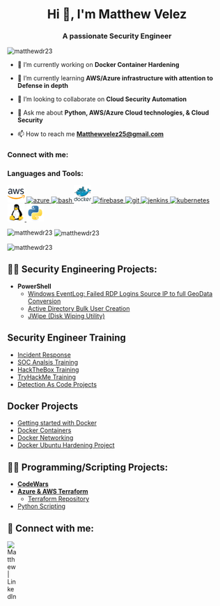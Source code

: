 <h1 align="center">Hi 👋, I'm Matthew Velez</h1>
<h3 align="center">A passionate Security Engineer</h3>

<p align="left"> <img src="https://komarev.com/ghpvc/?username=matthewdr23&label=Profile%20views&color=0e75b6&style=flat" alt="matthewdr23" /> </p>

- 🔭 I’m currently working on **Docker Container Hardening**

- 🌱 I’m currently learning **AWS/Azure infrastructure with attention to Defense in depth**

- 👯 I’m looking to collaborate on **Cloud Security Automation**

- 💬 Ask me about **Python, AWS/Azure Cloud technologies, & Cloud Security**

- 📫 How to reach me **Matthewvelez25@gmail.com**

<h3 align="left">Connect with me:</h3>
<p align="left">
</p>

<h3 align="left">Languages and Tools:</h3>
<p align="left"> <a href="https://aws.amazon.com" target="_blank" rel="noreferrer"> <img src="https://raw.githubusercontent.com/devicons/devicon/master/icons/amazonwebservices/amazonwebservices-original-wordmark.svg" alt="aws" width="40" height="40"/> </a> <a href="https://azure.microsoft.com/en-in/" target="_blank" rel="noreferrer"> <img src="https://www.vectorlogo.zone/logos/microsoft_azure/microsoft_azure-icon.svg" alt="azure" width="40" height="40"/> </a> <a href="https://www.gnu.org/software/bash/" target="_blank" rel="noreferrer"> <img src="https://www.vectorlogo.zone/logos/gnu_bash/gnu_bash-icon.svg" alt="bash" width="40" height="40"/> </a> <a href="https://www.docker.com/" target="_blank" rel="noreferrer"> <img src="https://raw.githubusercontent.com/devicons/devicon/master/icons/docker/docker-original-wordmark.svg" alt="docker" width="40" height="40"/> </a> <a href="https://firebase.google.com/" target="_blank" rel="noreferrer"> <img src="https://www.vectorlogo.zone/logos/firebase/firebase-icon.svg" alt="firebase" width="40" height="40"/> </a> <a href="https://git-scm.com/" target="_blank" rel="noreferrer"> <img src="https://www.vectorlogo.zone/logos/git-scm/git-scm-icon.svg" alt="git" width="40" height="40"/> </a> <a href="https://www.jenkins.io" target="_blank" rel="noreferrer"> <img src="https://www.vectorlogo.zone/logos/jenkins/jenkins-icon.svg" alt="jenkins" width="40" height="40"/> </a> <a href="https://kubernetes.io" target="_blank" rel="noreferrer"> <img src="https://www.vectorlogo.zone/logos/kubernetes/kubernetes-icon.svg" alt="kubernetes" width="40" height="40"/> </a> <a href="https://www.linux.org/" target="_blank" rel="noreferrer"> <img src="https://raw.githubusercontent.com/devicons/devicon/master/icons/linux/linux-original.svg" alt="linux" width="40" height="40"/> </a> <a href="https://www.python.org" target="_blank" rel="noreferrer"> <img src="https://raw.githubusercontent.com/devicons/devicon/master/icons/python/python-original.svg" alt="python" width="40" height="40"/> </a> </p>

<p><img align="left" src="https://github-readme-stats.vercel.app/api/top-langs?username=matthewdr23&show_icons=true&locale=en&layout=compact" alt="matthewdr23" /></p>

<p>&nbsp;<img align="center" src="https://github-readme-stats.vercel.app/api?username=matthewdr23&show_icons=true&locale=en" alt="matthewdr23" /></p>

<p><img align="center" src="https://github-readme-streak-stats.herokuapp.com/?user=matthewdr23&" alt="matthewdr23" /></p>


<h2>👨‍💻 Security Engineering Projects:</h2>

- <b>PowerShell</b>
  - [Windows EventLog: Failed RDP Logins Source IP to full GeoData Conversion](https://github.com/Matthewdr23/Sentinel-Lab)
  - [Active Directory Bulk User Creation](Link)
  - [JWipe (Disk Wiping Utility)](Link)
 
<h2> Security Engineer Training </h2>

  - [Incident Response](Link)
  - [SOC Analsis Training](Link)
  - [HackTheBox Training](https://app.hackthebox.com/profile/239507)
  - [TryHackMe Training](https://github.com/Matthewdr23/TryhackMe_Notes)
  - [Detection As Code Projects](https://github.com/Matthewdr23/Detection-as-Code)
  
<h2>Docker Projects </h2>

  - [Getting started with Docker](https://github.com/Matthewdr23/Docker_Projects/tree/main)
  - [Docker Containers](https://github.com/Matthewdr23/Docker_Projects/blob/main/Docker%20Containers/Container%20Documentation.md)
  - [Docker Networking](https://github.com/Matthewdr23/Docker_Projects/blob/main/Docker%20Networking/Networking.md)
  - [Docker Ubuntu Hardening Project](https://github.com/Matthewdr23/Docker_Projects/blob/main/Docker%20Hardening/Ubuntu_Hardening_Project.md)

<h2>👨‍💻 Programming/Scripting Projects:</h2>

- <b>[CodeWars](https://github.com/Matthewdr23/CodeWars)</b>
- <b>[Azure & AWS Terraform]()</b>
  - [Terraform Repository](https://github.com/Matthewdr23/Terraform_Projects)
- [Python Scripting](https://github.com/Matthewdr23/Python_Scripting)

<h2> 🤳 Connect with me:</h2>

[<img align="left" alt="Matthew | LinkedIn" width="22px" src="https://cdn.jsdelivr.net/npm/simple-icons@v3/icons/linkedin.svg" />][linkedin]



[linkedin]:https://www.linkedin.com/in/matthew-velez-b85b97140/

